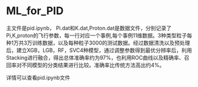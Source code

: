 # ML_for_PID
主文件是pid.ipynb，
Pi.dat和K.dat,Proton.dat是数据文件，分别记录了Pi,K,proton的飞行参数，每一行对应一个事例,每个事例11维数据。3种类型粒子每种1万共3万训练数据，以及每种粒子3000的测试数据。经过数据清洗以及预处理后，建立XGB，LGB，RF，SVC4种模型，通过调整参数得到最优分辨率后，利用Stacking进行融合，得出总体准确率约为97%，也利用ROC曲线以及精确率、召回率对不同模型的分类结果进行比较。准确率比传统方法高出约4%。

详情可以查看pid.ipynb文件
